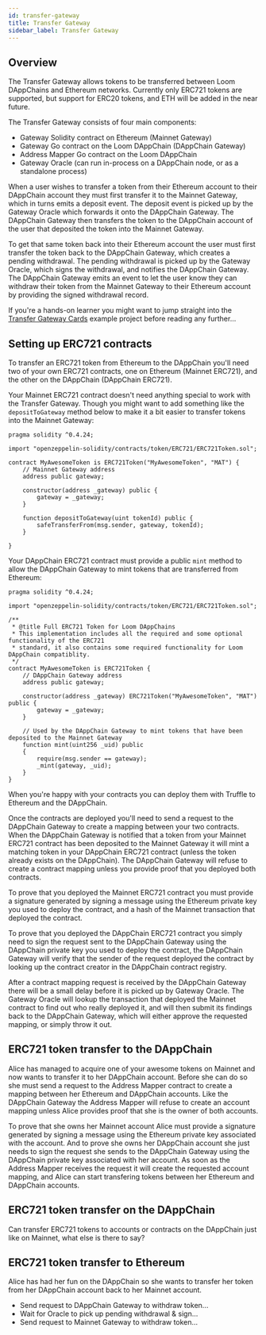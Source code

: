 ```yaml
---
id: transfer-gateway
title: Transfer Gateway
sidebar_label: Transfer Gateway
---
```


## Overview

The Transfer Gateway allows tokens to be transferred between Loom DAppChains and Ethereum networks.
Currently only ERC721 tokens are supported, but support for ERC20 tokens, and ETH will be added in
the near future.

The Transfer Gateway consists of four main components:
- Gateway Solidity contract on Ethereum (Mainnet Gateway)
- Gateway Go contract on the Loom DAppChain (DAppChain Gateway)
- Address Mapper Go contract on the Loom DAppChain
- Gateway Oracle (can run in-process on a DAppChain node, or as a standalone process)

When a user wishes to transfer a token from their Ethereum account to their DAppChain account they
must first transfer it to the Mainnet Gateway, which in turns emits a deposit event. The deposit
event is picked up by the Gateway Oracle which forwards it onto the DAppChain Gateway. The DAppChain
Gateway then transfers the token to the DAppChain account of the user that deposited the token into
the Mainnet Gateway.

To get that same token back into their Ethereum account the user must first transfer the token back
to the DAppChain Gateway, which creates a pending withdrawal. The pending withdrawal is picked up
by the Gateway Oracle, which signs the withdrawal, and notifies the DAppChain Gateway. The DAppChain
Gateway emits an event to let the user know they can withdraw their token from the Mainnet Gateway
to their Ethereum account by providing the signed withdrawal record.

If you're a hands-on learner you might want to jump straight into the [Transfer Gateway Cards][]
example project before reading any further...


## Setting up ERC721 contracts

To transfer an ERC721 token from Ethereum to the DAppChain you'll need two of your own ERC721
contracts, one on Ethereum (Mainnet ERC721), and the other on the DAppChain (DAppChain ERC721).

Your Mainnet ERC721 contract doesn't need anything special to work with the Transfer Gateway.
Though you might want to add something like the `depositToGateway` method below to make it a bit
easier to transfer tokens into the Mainnet Gateway:

```solidity
pragma solidity ^0.4.24;

import "openzeppelin-solidity/contracts/token/ERC721/ERC721Token.sol";

contract MyAwesomeToken is ERC721Token("MyAwesomeToken", "MAT") {
    // Mainnet Gateway address
    address public gateway;

    constructor(address _gateway) public {
        gateway = _gateway;
    }

    function depositToGateway(uint tokenId) public {
        safeTransferFrom(msg.sender, gateway, tokenId);
    }

}
```

Your DAppChain ERC721 contract must provide a public `mint` method to allow the DAppChain Gateway
to mint tokens that are transferred from Ethereum:

```solidity
pragma solidity ^0.4.24;

import "openzeppelin-solidity/contracts/token/ERC721/ERC721Token.sol";

/**
 * @title Full ERC721 Token for Loom DAppChains
 * This implementation includes all the required and some optional functionality of the ERC721
 * standard, it also contains some required functionality for Loom DAppChain compatiblity.
 */
contract MyAwesomeToken is ERC721Token {
    // DAppChain Gateway address
    address public gateway;

    constructor(address _gateway) ERC721Token("MyAwesomeToken", "MAT") public {
        gateway = _gateway;
    }

    // Used by the DAppChain Gateway to mint tokens that have been deposited to the Mainnet Gateway
    function mint(uint256 _uid) public
    {
        require(msg.sender == gateway);
        _mint(gateway, _uid);
    }
}
```

When you're happy with your contracts you can deploy them with Truffle to Ethereum and the DAppChain.

Once the contracts are deployed you'll need to send a request to the DAppChain Gateway to create
a mapping between your two contracts. When the DAppChain Gateway is notified that a token from your
Mainnet ERC721 contract has been deposited to the Mainnet Gateway it will mint a matching token in
your DAppChain ERC721 contract (unless the token already exists on the DAppChain). The DAppChain
Gateway will refuse to create a contract mapping unless you provide proof that you deployed both
contracts.

To prove that you deployed the Mainnet ERC721 contract you must provide a signature generated by
signing a message using the Ethereum private key you used to deploy the contract, and a hash of the
Mainnet transaction that deployed the contract.

To prove that you deployed the DAppChain ERC721 contract you simply need to sign the request sent
to the DAppChain Gateway using the DAppChain private key you used to deploy the contract, the
DAppChain Gateway will verify that the sender of the request deployed the contract by looking up
the contract creator in the DAppChain contract registry.

After a contract mapping request is received by the DAppChain Gateway there will be a small delay
before it is picked up by Gateway Oracle. The Gateway Oracle will lookup the transaction that deployed
the Mainnet contract to find out who really deployed it, and will then submit its findings back to
the DAppChain Gateway, which will either approve the requested mapping, or simply throw it out.


## ERC721 token transfer to the DAppChain

Alice has managed to acquire one of your awesome tokens on Mainnet and now wants to transfer it to
her DAppChain account. Before she can do so she must send a request to the Address Mapper contract
to create a mapping between her Ethereum and DAppChain accounts. Like the DAppChain Gateway the
Address Mapper will refuse to create an account mapping unless Alice provides proof that she is the
owner of both accounts.

To prove that she owns her Mainnet account Alice must provide a signature generated by signing a
message using the Ethereum private key associated with the account. And to prove she owns her
DAppChain account she just needs to sign the request she sends to the DAppChain Gateway using the
DAppChain private key associated with her account. As soon as the Address Mapper receives the
request it will create the requested account mapping, and Alice can start transfering tokens between
her Ethereum and DAppChain accounts.


## ERC721 token transfer on the DAppChain

Can transfer ERC721 tokens to accounts or contracts on the DAppChain just like on Mainnet, what else
is there to say?


## ERC721 token transfer to Ethereum

Alice has had her fun on the DAppChain so she wants to transfer her token from her DAppChain account
back to her Mainnet account.

- Send request to DAppChain Gateway to withdraw token...
- Wait for Oracle to pick up pending withdrawal & sign...
- Send request to Mainnet Gateway to withdraw token...


[Transfer Gateway Cards]: https://github.com/loomnetwork/cards-gateway-example

